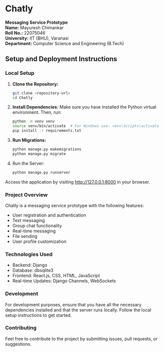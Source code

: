 # Chatly

**Messaging Service Prototype**  
**Name:** Mayuresh Chimankar  
**Roll No.:** 22075046  
**University:** IIT (BHU), Varanasi  
**Department:** Computer Science and Engineering (B.Tech)

## Setup and Deployment Instructions

### Local Setup

1. **Clone the Repository:**

   ```bash
   git clone <repository-url>
   cd Chatly
   
2. **Install Dependencies:**
   Make sure you have installed the Python virtual environment. Then, run:
   ```bash
   python -m venv venv
   source venv/bin/activate  # For Windows use: venv\Scripts\activate
   pip install -r requirements.txt

3. **Run Migrations:**
   ```bash
   python manage.py makemigrations
   python manage.py migrate
   
4. Run the Server:
   ```bash
   python manage.py runserver
Access the application by visiting http://127.0.0.1:8000 in your browser.

### Project Overview
Chatly is a messaging service prototype with the following features:

- User registration and authentication
- Text messaging
- Group chat functionality
- Real-time messaging
- File sending
- User profile customization

### Technologies Used
- Backend: Django
- Database: dbsqlite3
- Frontend: React.js, CSS, HTML, JavaScript
- Real-time Updates: Django Channels, WebSockets

### Development
For development purposes, ensure that you have all the necessary dependencies installed and that the server runs locally. Follow the local setup instructions to get started.

### Contributing
Feel free to contribute to the project by submitting issues, pull requests, or suggestions.


